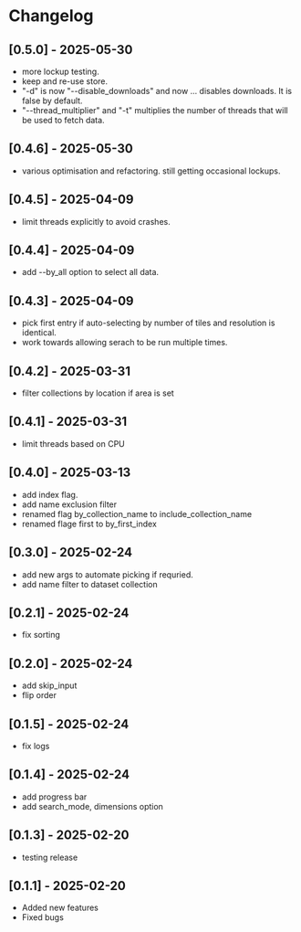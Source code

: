 
# Changelog

## [0.5.0] - 2025-05-30

- more lockup testing.
- keep and re-use store.
- "-d" is now "--disable_downloads" and now ... disables downloads. It is false by default.
- "--thread_multiplier" and "-t" multiplies the number of threads that will be used to fetch data.

## [0.4.6] - 2025-05-30

- various optimisation and refactoring. still getting occasional lockups.

## [0.4.5] - 2025-04-09

- limit threads explicitly to avoid crashes.

## [0.4.4] - 2025-04-09

- add --by_all option to select all data.

## [0.4.3] - 2025-04-09

- pick first entry if auto-selecting by number of tiles and resolution is identical.
- work towards allowing serach to be run multiple times.

## [0.4.2] - 2025-03-31

- filter collections by location if area is set

## [0.4.1] - 2025-03-31

- limit threads based on CPU

## [0.4.0] - 2025-03-13

- add index flag.
- add name exclusion filter
- renamed flag by_collection_name to include_collection_name
- renamed flage first to by_first_index

## [0.3.0] - 2025-02-24

- add new args to automate picking if requried.
- add name filter to dataset collection

## [0.2.1] - 2025-02-24

- fix sorting

## [0.2.0] - 2025-02-24

- add skip_input
- flip order

## [0.1.5] - 2025-02-24

- fix logs

## [0.1.4] - 2025-02-24

- add progress bar
- add search_mode, dimensions option

## [0.1.3] - 2025-02-20

- testing release

## [0.1.1] - 2025-02-20

- Added new features
- Fixed bugs
